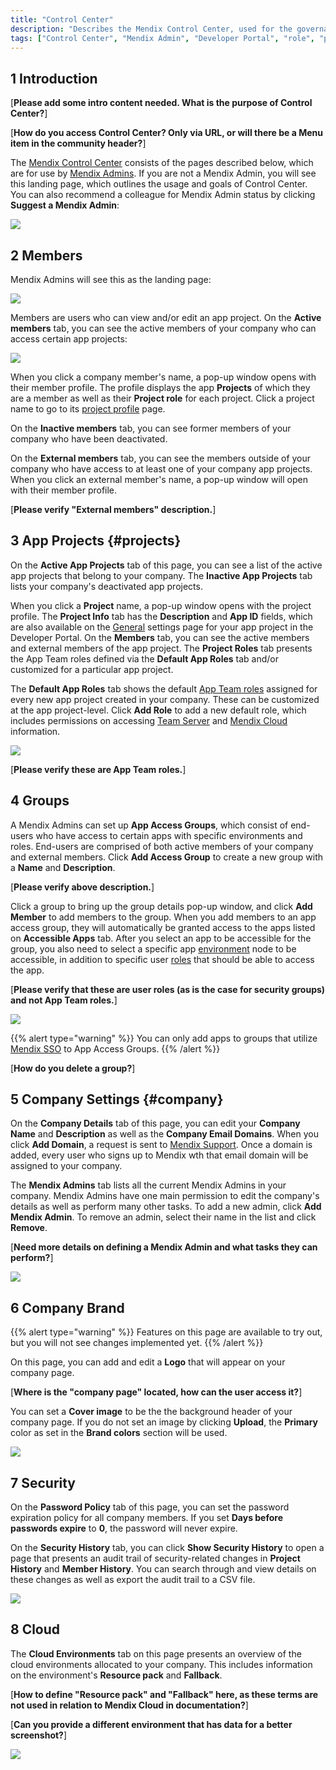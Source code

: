 ```yaml
---
title: "Control Center"
description: "Describes the Mendix Control Center, used for the governance of apps and company members, for example."
tags: ["Control Center", "Mendix Admin", "Developer Portal", "role", "permissions"]
---
```


## 1 Introduction

[**Please add some intro content needed. What is the purpose of Control Center?**]

[**How do you access Control Center? Only via URL, or will there be a Menu item in the community header?**]

The [Mendix Control Center](https://controlcenter.mendix.com/) consists of the pages described below, which are for use by [Mendix Admins](#company). If you are not a Mendix Admin, you will see this landing page, which outlines the usage and goals of Control Center. You can also recommend a colleague for Mendix Admin status by clicking **Suggest a Mendix Admin**:

![](attachments/non-admin.png)

## 2 Members

Mendix Admins will see this as the landing page:

![](attachments/admin.png)

Members are users who can view and/or edit an app project. On the **Active members** tab, you can see the active members of your company who can access certain app projects: 

![](attachments/members.jpg)

When you click a company member's name, a pop-up window opens with their member profile. The profile displays the app **Projects** of which they are a member as well as their **Project role** for each project. Click a project name to go to its [project profile](#projects) page.

On the **Inactive members** tab, you can see former members of your company who have been deactivated.

On the **External members** tab, you can see the members outside of your company who have access to at least one of your company app projects. When you click an external member's name, a pop-up window will open with their member profile.

[**Please verify "External members" description.**]

## 3 App Projects {#projects}

On the **Active App Projects** tab of this page, you can see a list of the active app projects that belong to your company. The **Inactive App Projects** tab lists your company's deactivated app projects.

When you click a **Project** name, a pop-up window opens with the project profile. The **Project Info** tab has the **Description** and **App ID** fields, which are also available on the [General](/developerportal/settings/general-settings) settings page for your app project in the Developer Portal. On the **Members** tab, you can see the active members and external members of the app project. The **Project Roles** tab presents the App Team roles defined via the **Default App Roles** tab and/or customized for a particular app project.

The **Default App Roles** tab shows the default  [App Team roles](/developerportal/company-app-roles/manage-roles#edit-app-team-roles) assigned for every new app project created in your company. These can be customized at the app project-level. Click **Add Role** to add a new default role, which includes permissions on accessing [Team Server](/developerportal/develop/team-server) and [Mendix Cloud](/developerportal/deploy/mendix-cloud-deploy) information.

![](attachments/roles.jpg)

[**Please verify these are App Team roles.**]

## 4 Groups

A Mendix Admins can set up **App Access Groups**, which consist of end-users who have access to certain apps with specific environments and roles. End-users are comprised of both active members of your company and external members. Click **Add Access Group** to create a new group with a **Name** and **Description**.

[**Please verify above description.**]

Click a group to bring up the group details pop-up window, and click **Add Member** to add members to the group. When you add members to an app access group, they will automatically be granted access to the apps listed on **Accessible Apps** tab. After you select an app to be accessible for the group, you also need to select a specific app [environment](/developerportal/deploy/environments) node to be accessible, in addition to specific user [roles](/refguide/project-security#user-roles) that should be able to access the app.

[**Please verify that these are user roles (as is the case for security groups) and not App Team roles.**]

![](attachments/access-group.jpg)

{{% alert type="warning" %}}
You can only add apps to groups that utilize [Mendix SSO](https://docs.mendix.com/appstore/modules/mendix-sso#1-introduction) to App Access Groups.
{{% /alert %}}

[**How do you delete a group?**]

## 5 Company Settings {#company}

On the **Company Details** tab of this page, you can edit your **Company Name** and **Description** as well as the **Company Email Domains**.  When you click **Add Domain**, a request is sent to [Mendix Support](/developerportal/support/). Once a domain is added, every user who signs up to Mendix wth that email domain will be assigned to your company.

The **Mendix Admins** tab lists all the current Mendix Admins in your company. Mendix Admins have one main permission to edit the company's details as well as perform many other tasks. To add a new admin, click **Add Mendix Admin**. To remove an admin, select their name in the list and click **Remove**.

[**Need more details on defining a Mendix Admin and what tasks they can perform?**]

![](attachments/admin.jpg)

## 6 Company Brand

{{% alert type="warning" %}}
Features on this page are available to try out, but you will not see changes implemented yet.
{{% /alert %}}

On this page, you can add and edit a **Logo** that will appear on your company page.

[**Where is the "company page" located, how can the user access it?**]

You can set a **Cover image** to be the the background header of your company page. If you do not set an image by clicking **Upload**, the **Primary** color as set in the **Brand colors** section will be used.

![](attachments/brand.jpg)

## 7 Security

On the **Password Policy** tab of this page, you can set the password expiration policy for all company members. If you set **Days before passwords expire** to **0**, the password will never expire.

On the **Security History** tab, you can click **Show Security History** to open a page that presents an audit trail of security-related changes in **Project History** and **Member History**. You can search through and view details on these changes as well as export the audit trail to a CSV file.

![](attachments/security.jpg)

## 8 Cloud

The **Cloud Environments** tab on this page presents an overview of the cloud environments allocated to your company. This includes information on the environment's **Resource pack** and **Fallback**.

[**How to define "Resource pack" and "Fallback" here, as these terms are not used in relation to Mendix Cloud in documentation?**]

[**Can you provide a different environment that has data for a better screenshot?**]

![](attachments/cloud.jpg)
